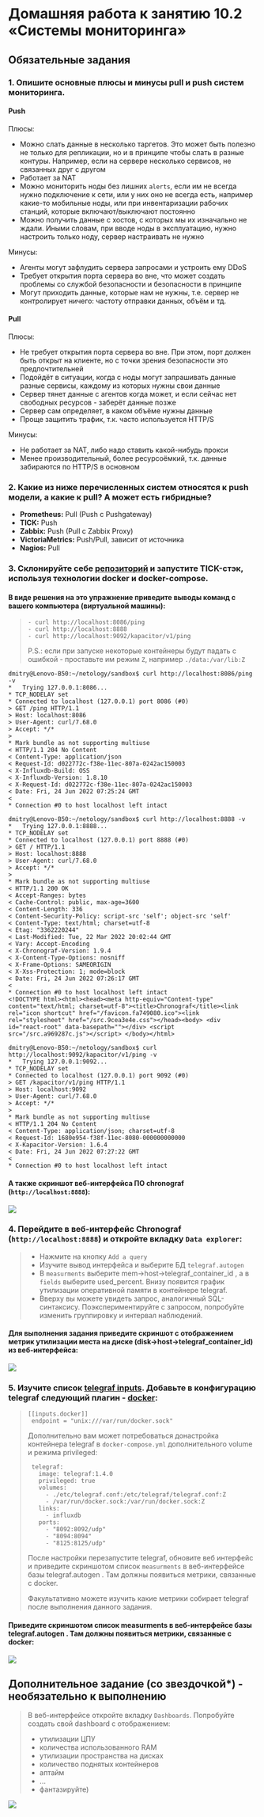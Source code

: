 # Домашняя работа к занятию 10.2 «Системы мониторинга»

## Обязательные задания

### 1. Опишите основные плюсы и минусы pull и push систем мониторинга.

#### Push

Плюсы:
- Можно слать данные в несколько таргетов. Это может быть полезно не только для репликации, но и в принципе чтобы слать в разные контуры. Например, если на сервере несколько сервисов, не связанных друг с другом
- Работает за NAT
- Можно мониторить ноды без лишних `alerts`, если им не всегда нужно подключение к сети, или у них оно не всегда есть, например какие-то мобильные ноды, или при инвентаризации рабочих станций, которые включают/выключают постоянно
- Можно получить данные с хостов,  с которых мы их изначально не ждали. Иными словам, при вводе ноды в эксплуатацию, нужно настроить только ноду, сервер настраивать не нужно

Минусы:
- Агенты могут зафлудить сервера запросами и устроить ему DDoS
- Требует открытия порта сервера во вне, что может создать проблемы со службой безопасности и безопасности в принципе
- Могут приходить данные, которые нам не нужны, т.е. сервер не контролирует ничего: частоту отправки данных, объём и тд. 

#### Pull

Плюсы:
- Не требует открытия порта сервера во вне. При этом, порт должен быть открыт на клиенте, но с точки зрения безопасности это предпочтительней
- Подойдёт в ситуации, когда с ноды могут запрашивать данные разные сервисы, каждому из которых нужны свои данные
- Сервер тянет данные с агентов когда может, и если сейчас нет свободных ресурсов - заберёт данные позже
- Сервер сам определяет, в каком объёме нужны данные
- Проще защитить трафик, т.к. часто используется HTTP/S

Минусы:
- Не работает за NAT, либо надо ставить какой-нибудь прокси
- Менее производительный, более ресурсоёмкий, т.к. данные забираются по HTTP/S в основном


### 2. Какие из ниже перечисленных систем относятся к push модели, а какие к pull? А может есть гибридные?

- **Prometheus:** Pull (Push с Pushgateway)
- **TICK:** Push
- **Zabbix:** Push (Pull с Zabbix Proxy)
- **VictoriaMetrics:** Push/Pull, зависит от источника
- **Nagios:** Pull

### 3. Склонируйте себе [репозиторий](https://github.com/influxdata/sandbox/tree/master) и запустите TICK-стэк, используя технологии docker и docker-compose.

#### В виде решения на это упражнение приведите выводы команд с вашего компьютера (виртуальной машины):

>     - curl http://localhost:8086/ping
>     - curl http://localhost:8888
>     - curl http://localhost:9092/kapacitor/v1/ping
> 
>P.S.: если при запуске некоторые контейнеры будут падать с ошибкой - проставьте им режим `Z`, например
`./data:/var/lib:Z`
```
dmitry@Lenovo-B50:~/netology/sandbox$ curl http://localhost:8086/ping -v
*   Trying 127.0.0.1:8086...
* TCP_NODELAY set
* Connected to localhost (127.0.0.1) port 8086 (#0)
> GET /ping HTTP/1.1
> Host: localhost:8086
> User-Agent: curl/7.68.0
> Accept: */*
>
* Mark bundle as not supporting multiuse
< HTTP/1.1 204 No Content
< Content-Type: application/json
< Request-Id: d022772c-f38e-11ec-807a-0242ac150003
< X-Influxdb-Build: OSS
< X-Influxdb-Version: 1.8.10
< X-Request-Id: d022772c-f38e-11ec-807a-0242ac150003
< Date: Fri, 24 Jun 2022 07:25:24 GMT
<
* Connection #0 to host localhost left intact
```

```
dmitry@Lenovo-B50:~/netology/sandbox$ curl http://localhost:8888 -v
*   Trying 127.0.0.1:8888...
* TCP_NODELAY set
* Connected to localhost (127.0.0.1) port 8888 (#0)
> GET / HTTP/1.1
> Host: localhost:8888
> User-Agent: curl/7.68.0
> Accept: */*
>
* Mark bundle as not supporting multiuse
< HTTP/1.1 200 OK
< Accept-Ranges: bytes
< Cache-Control: public, max-age=3600
< Content-Length: 336
< Content-Security-Policy: script-src 'self'; object-src 'self'
< Content-Type: text/html; charset=utf-8
< Etag: "3362220244"
< Last-Modified: Tue, 22 Mar 2022 20:02:44 GMT
< Vary: Accept-Encoding
< X-Chronograf-Version: 1.9.4
< X-Content-Type-Options: nosniff
< X-Frame-Options: SAMEORIGIN
< X-Xss-Protection: 1; mode=block
< Date: Fri, 24 Jun 2022 07:26:17 GMT
<
* Connection #0 to host localhost left intact
<!DOCTYPE html><html><head><meta http-equiv="Content-type" content="text/html; charset=utf-8"><title>Chronograf</title><link rel="icon shortcut" href="/favicon.fa749080.ico"><link rel="stylesheet" href="/src.9cea3e4e.css"></head><body> <div id="react-root" data-basepath=""></div> <script src="/src.a969287c.js"></script> </body></html>
```

```
dmitry@Lenovo-B50:~/netology/sandbox$ curl http://localhost:9092/kapacitor/v1/ping -v
*   Trying 127.0.0.1:9092...
* TCP_NODELAY set
* Connected to localhost (127.0.0.1) port 9092 (#0)
> GET /kapacitor/v1/ping HTTP/1.1
> Host: localhost:9092
> User-Agent: curl/7.68.0
> Accept: */*
>
* Mark bundle as not supporting multiuse
< HTTP/1.1 204 No Content
< Content-Type: application/json; charset=utf-8
< Request-Id: 1680e954-f38f-11ec-8080-000000000000
< X-Kapacitor-Version: 1.6.4
< Date: Fri, 24 Jun 2022 07:27:22 GMT
<
* Connection #0 to host localhost left intact
```


#### А также скриншот веб-интерфейса ПО chronograf (`http://localhost:8888`):
![](media/chronograf.png)

### 4. Перейдите в веб-интерфейс Chronograf (`http://localhost:8888`) и откройте вкладку `Data explorer`:

>    - Нажмите на кнопку `Add a query`
>    - Изучите вывод интерфейса и выберите БД `telegraf.autogen`
>    - В `measurments` выберите mem->host->telegraf_container_id , а в `fields` выберите used_percent. 
>    Внизу появится график утилизации оперативной памяти в контейнере telegraf.
>    - Вверху вы можете увидеть запрос, аналогичный SQL-синтаксису. 
>    Поэкспериментируйте с запросом, попробуйте изменить группировку и интервал наблюдений.

#### Для выполнения задания приведите скриншот с отображением метрик утилизации места на диске (disk->host->telegraf_container_id) из веб-интерфейса:
![](media/chronograf_disk.png)

### 5. Изучите список [telegraf inputs](https://github.com/influxdata/telegraf/tree/master/plugins/inputs). Добавьте в конфигурацию telegraf следующий плагин - [docker](https://github.com/influxdata/telegraf/tree/master/plugins/inputs/docker):
>```
>[[inputs.docker]]
>  endpoint = "unix:///var/run/docker.sock"
>```
>
>Дополнительно вам может потребоваться донастройка контейнера telegraf в `docker-compose.yml` дополнительного volume и 
>режима privileged:
>```
>  telegraf:
>    image: telegraf:1.4.0
>    privileged: true
>    volumes:
>      - ./etc/telegraf.conf:/etc/telegraf/telegraf.conf:Z
>      - /var/run/docker.sock:/var/run/docker.sock:Z
>    links:
>      - influxdb
>    ports:
>      - "8092:8092/udp"
>      - "8094:8094"
>      - "8125:8125/udp"
>```
>
>После настройки перезапустите telegraf, обновите веб интерфейс и приведите скриншотом список `measurments` в 
>веб-интерфейсе базы telegraf.autogen . Там должны появиться метрики, связанные с docker.
>
>Факультативно можете изучить какие метрики собирает telegraf после выполнения данного задания.

#### Приведите скриншотом список measurments в веб-интерфейсе базы telegraf.autogen . Там должны появиться метрики, связанные с docker:
![](media/chronograf_docker.png)

## Дополнительное задание (со звездочкой*) - необязательно к выполнению

> В веб-интерфейсе откройте вкладку `Dashboards`. Попробуйте создать свой dashboard с отображением:
>
>    - утилизации ЦПУ
>    - количества использованного RAM
>    - утилизации пространства на дисках
>    - количество поднятых контейнеров
>    - аптайм
>    - ...
>    - фантазируйте)
>    
![](media/chronograf_dashboard.png)



